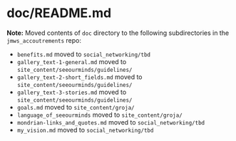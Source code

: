# doc/README.md

**Note:** Moved contents of `doc` directory to the following subdirectories in the `jmws_accoutrements` repo:

- `benefits.md` moved to `social_networking/tbd`
- `gallery_text-1-general.md` moved to `site_content/seeourminds/guidelines/`
- `gallery_text-2-short_fields.md` moved to `site_content/seeourminds/guidelines/`
- `gallery_text-3-stories.md` moved to `site_content/seeourminds/guidelines/`
- `goals.md` moved to `site_content/groja/`
- `language_of_seeourminds` moved to `site_content/groja/`
- `mondrian-links_and_quotes.md` moved to `social_networking/tbd`
- `my_vision.md` moved to `social_networking/tbd`


